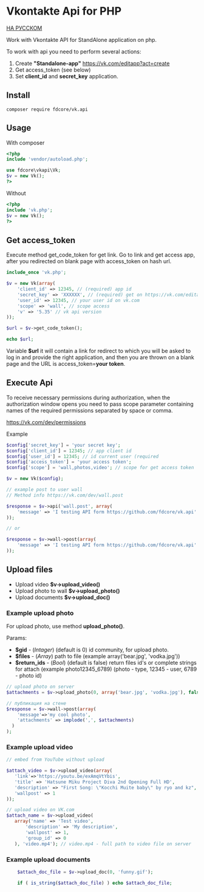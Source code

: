 Vkontakte Api for PHP
======================

[НА РУССКОМ](README_RU.md)

Work with Vkontakte API for StandAlone application on php.

To work with api you need to perform several actions:

1. Create **"Standalone-app"** https://vk.com/editapp?act=create
2. Get access_token (see below)
3. Set **client_id** and **secret_key** application.


## Install

```
composer require fdcore/vk.api
```


## Usage

With composer

```php
<?php
include 'vendor/autoload.php';

use fdcore\vkapi\Vk;
$v = new Vk();
?>
```

Without

```php
<?php
include 'vk.php';
$v = new Vk();
?>
```

## Get access_token
Execute method get_code_token for get link. Go to link and get access app, after you redirected on blank page with access_token on hash url.

```php
include_once 'vk.php';

$v = new Vk(array(
	'client_id' => 12345, // (required) app id
	'secret_key' => 'XXXXXX', // (required) get on https://vk.com/editapp?id=12345&section=options
	'user_id' => 12345, // your user id on vk.com
	'scope' => 'wall', // scope access
	'v' => '5.35' // vk api version
));

$url = $v->get_code_token();

echo $url;
```

Variable **$url** it will contain a link for redirect to which you will be asked to log in and provide the right application, and then you are thrown on a blank page and the URL is access_token=**your token**.

## Execute Api

To receive necessary permissions during authorization, when the authorization window opens you need to pass scope parameter containing names of the required permissions separated by space or comma.

https://vk.com/dev/permissions

Example

```php
$config['secret_key'] = 'your secret key';
$config['client_id'] = 12345; // app client id
$config['user_id'] = 12345; // id current user (required
$config['access_token'] = 'your access token';
$config['scope'] = 'wall,photos,video'; // scope for get access token

$v = new Vk($config);

// example post to user wall
// Method info https://vk.com/dev/wall.post

$response = $v->api('wall.post', array(
    'message' => 'I testing API form https://github.com/fdcore/vk.api'
));

// or

$response = $v->wall->post(array(
    'message' => 'I testing API form https://github.com/fdcore/vk.api'
));
```

## Upload files

- Upload video **$v->upload_video()**
- Upload photo to wall **$v->upload_photo()**
- Upload documents **$v->upload_doc()**

### Example upload photo

For upload photo, use method **upload_photo()**.

Params:

- **$gid** - (*Intager*) (default is 0) id community, for upload photo.
- **$files** - (*Array*) path to file (example array('bear.jpg', 'vodka.jpg'))
- **$return_ids** - (*Bool*) (default is false) return files id's or complete strings for attach (example photo12345_6789) (photo - type, 12345 - user, 6789 - photo id)

```php
// upload photo on server
$attachments = $v->upload_photo(0, array('bear.jpg', 'vodka.jpg'), false);

// публикация на стене
$response = $v->wall->post(array(
    'message'=>'my cool photo',
    'attachments' => implode(',', $attachments)
  )
);
```

### Example upload video

```php
// embed from YouTube without upload

$attach_video = $v->upload_video(array(
   'link'=>'https://youtu.be/exAmqVtYbis',
   'title' => 'Hatsune Miku Project Diva 2nd Opening Full HD',
   'description' => "First Song: \"Kocchi Muite baby\" by ryo and kz",
   'wallpost' => 1
));

// upload video on VK.com
$attach_name = $v->upload_video(
   array('name' => 'Test video',
       'description' => 'My description',
       'wallpost' => 1,
       'group_id' => 0
   ), 'video.mp4'); // video.mp4 - full path to video file on server

```

### Example upload documents

```php
    $attach_doc_file = $v->upload_doc(0, 'funny.gif');

    if ( is_string($attach_doc_file) ) echo $attach_doc_file;
```

